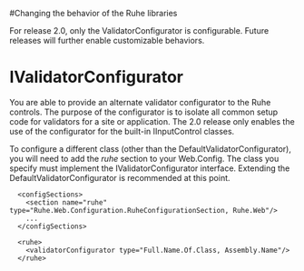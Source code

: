 #Changing the behavior of the Ruhe libraries

For release 2.0, only the ValidatorConfigurator is configurable. Future releases will further enable customizable behaviors.


# IValidatorConfigurator #

You are able to provide an alternate validator configurator to the Ruhe controls. The purpose of the configurator is to isolate all common setup code for validators for a site or application. The 2.0 release only enables the use of the configurator for the built-in IInputControl classes.

To configure a different class (other than the DefaultValidatorConfigurator), you will need to add the _ruhe_ section to your Web.Config. The class you specify must implement the IValidatorConfigurator interface. Extending the DefaultValidatorConfigurator is recommended at this point.
```
  <configSections>
    <section name="ruhe" type="Ruhe.Web.Configuration.RuheConfigurationSection, Ruhe.Web"/>
    ...
  </configSections>

  <ruhe>
    <validatorConfigurator type="Full.Name.Of.Class, Assembly.Name"/>
  </ruhe>
```